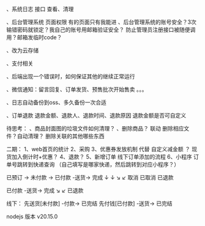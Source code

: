 、系统日志 接口 查看、清理

、后台管理系统 页面权限 有的页面只有我能进 
、后台管理系统的账号安全？3次输错密码就锁定？我自己的账号用邮箱验证安全？   防止管理员注册接口被随便调用？邮箱发临时code？

、改为云存储

、支付相关

、后端出现一个错误时，如何保证其他的继续正常运行

、微信通知：留言回复、订单发货、预售批次开始售卖 。。。

、日志自动备份到oss、多久备份一次合适

、订单退款  退款金额、退款人、退款时间、退款原因    退款金额是否可自定义



待思考：
、商品封面图的垃圾文件如何清理？
、删除商品？ 联动 删除相应文件？自动清理？ 删除关联的其他哪些东西



二期：
1、web首页的统计
2、采购
3、优惠券发放机制 代替 自定义减金额 ？ 现货加入倒计时+优惠？
4、退款？
5、新增订单 线下订单添加的流程
6、小程序 订单号跳转到快递查询   （自己填写是哪家快递，然后跳转到对应小程序？）



已预订 -> 未付款 -> 已付款 -送货-> 完成
  ↓        ↓           ↘        ↙
 取消    已取消           已退款


已付款 -送货-> 完成
      ↘       ↙
        已退款

线下：
先送货[未付款] -付款-> 已完结
先付钱[已付款] -送货-> 已完结



nodejs 版本 v20.15.0